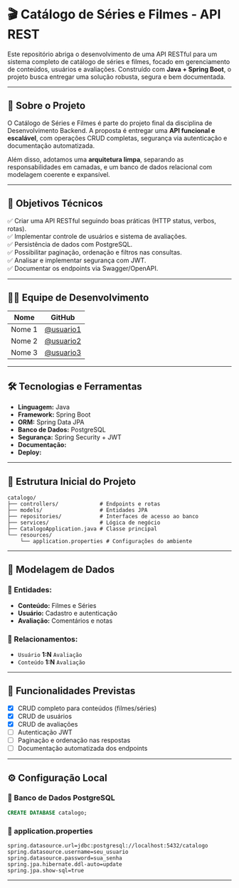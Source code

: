 # 🎬 Catálogo de Séries e Filmes - API REST  

Este repositório abriga o desenvolvimento de uma API RESTful para um sistema completo de catálogo de séries e filmes, focado em gerenciamento de conteúdos, usuários e avaliações. Construído com **Java + Spring Boot**, o projeto busca entregar uma solução robusta, segura e bem documentada.

---

## 🧠 Sobre o Projeto

O Catálogo de Séries e Filmes é parte do projeto final da disciplina de Desenvolvimento Backend. A proposta é entregar uma **API funcional e escalável**, com operações CRUD completas, segurança via autenticação e documentação automatizada.

Além disso, adotamos uma **arquitetura limpa**, separando as responsabilidades em camadas, e um banco de dados relacional com modelagem coerente e expansível.

---

## 🎯 Objetivos Técnicos

✅ Criar uma API RESTful seguindo boas práticas (HTTP status, verbos, rotas).  
✅ Implementar controle de usuários e sistema de avaliações.  
✅ Persistência de dados com PostgreSQL.  
✅ Possibilitar paginação, ordenação e filtros nas consultas.  
✅ Analisar e implementar segurança com JWT.  
✅ Documentar os endpoints via Swagger/OpenAPI.  

---

## 👨‍💻 Equipe de Desenvolvimento

| Nome | GitHub |
|------|--------|
| Nome 1 | [@usuario1](https://github.com/usuario1) | 
| Nome 2 | [@usuario2](https://github.com/usuario2) |
| Nome 3 | [@usuario3](https://github.com/usuario3) | 

---

## 🛠️ Tecnologias e Ferramentas

- **Linguagem:** Java  
- **Framework:** Spring Boot  
- **ORM:** Spring Data JPA  
- **Banco de Dados:** PostgreSQL  
- **Segurança:** Spring Security + JWT  
- **Documentação:** 
- **Deploy:** 

---

## 🧱 Estrutura Inicial do Projeto

```
catalogo/
├── controllers/             # Endpoints e rotas
├── models/                  # Entidades JPA
├── repositories/            # Interfaces de acesso ao banco
├── services/                # Lógica de negócio
├── CatalogoApplication.java # Classe principal
└── resources/
    └── application.properties # Configurações do ambiente
```

---

## 🧩 Modelagem de Dados 

### 📁 Entidades:
- **Conteúdo:** Filmes e Séries  
- **Usuário:** Cadastro e autenticação  
- **Avaliação:** Comentários e notas

### 🔗 Relacionamentos:
- `Usuário` **1:N** `Avaliação`  
- `Conteúdo` **1:N** `Avaliação`


---

## 🚀 Funcionalidades Previstas

- [x] CRUD completo para conteúdos (filmes/séries)  
- [x] CRUD de usuários  
- [x] CRUD de avaliações  
- [ ] Autenticação JWT  
- [ ] Paginação e ordenação nas respostas  
- [ ] Documentação automatizada dos endpoints  

---

## ⚙️ Configuração Local

### 📂 Banco de Dados PostgreSQL

```sql
CREATE DATABASE catalogo;
```

### 🧾 application.properties

```properties
spring.datasource.url=jdbc:postgresql://localhost:5432/catalogo
spring.datasource.username=seu_usuario
spring.datasource.password=sua_senha
spring.jpa.hibernate.ddl-auto=update
spring.jpa.show-sql=true
```

---
